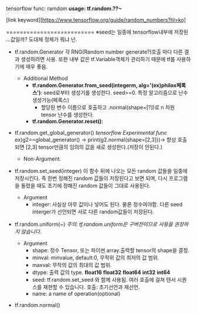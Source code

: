 tensorflow func: ramdom
__usage: tf.random.??~__

[link keyword][https://www.tensorflow.org/guide/random_numbers?hl=ko]

==========================
※seed는 일종에 tensorflow내부에 저장된 ...값일까? 도대체 정체가 뭐냐 넌.

* tf.random.Generator
    각 RNG(Random number generate?)호출 마다 다른 결과 생성하려면 사용. 또한 내부 값은 tf.Variable객체가 관리하기 때문에 tf를 사용하기에 매우 좋음.
    - Additional Method
        + **tf.random.Generator.from_seed(integerm, alg='(ex)philox페록스')**: seed로부터 생성기를 생성한다. seed>=0. 특정 알고리즘으로 난수 생성가능(페록스)
            - 할당된 변수 이름으로 호출하고 .normal(shape=[?])로 n 차원 tensor 난수를 생성한다.
        + **tf.random.Generator.reset()**: 

* tf.random.get_global_generator() *tensorflow Experimental func*
    ex)g2=~global_generator() -> print(g2.normal(shape=[2,3]))-> 항상 호출되면 [2,3] tensor만큼의 임의의 값을 새로 생성한다.(저장이 안된다.)
    - Non-Argument.

* tf.random.set_seed(integer)
    이 함수 뒤에 나오는 모든 random 값들을 일종에 저장시킨다. 즉 한번 정해진 random 값들이 저장된다고 보면 되며, 다시 프로그램을 돌렸을 때도 초기에 정해진
    random 값들이 그대로 사용된다.
    - Argument
        + integer: 사실상 아무 값이나 넣어도 된다. 물론 정수여야함. 다른 seed interger가 선언되면 서로 다른 random값들이 저장된다.

* tf.random.uniform(~) *주의: tf.random.uniform은 구버전이므로 사용을 권장하지 않습니다.*
    - Argument
        + shape: 정수 Tensor, 또는 파이썬 array.출력할 tensor의 shape을 결정.
        + minval: minvalue, default:0, 무작위 값의 최저의 값 범위.
        + maxval: 무작의 값의 최대의 값 범위.
        + dtype: 출력 값의 type. **float16** **float32** **float64** **int32** **int64**
        + seed: tf.random.set_seed 와 함께 사용됨. 여러 호출에 걸쳐 텐서 시퀀스를 재현할 수 있습니다. 호출: 초기선언과 재선언.
        + name: a name of operation(optional)
    
* tf.random.normal() 